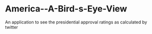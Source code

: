 America--A-Bird-s-Eye-View
==========================

An application to see the presidential approval ratings as calculated by twitter